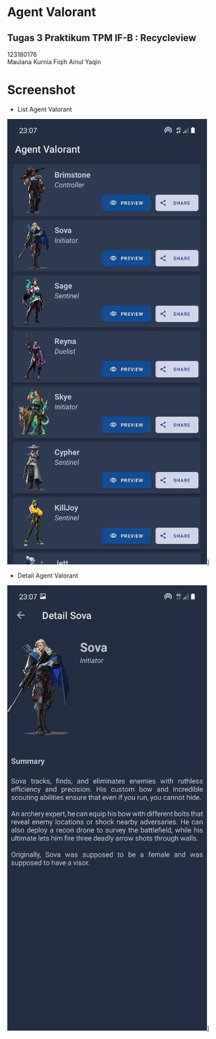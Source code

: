 # Agent Valorant
## Tugas 3 Praktikum TPM IF-B : Recycleview

123180176 </br>
Maulana Kurnia Fiqih Ainul Yaqin </br>

# Screenshot

- List Agent Valorant

![alt text](assets/list.jpeg)]

- Detail Agent Valorant

![alt text](assets/detail.jpeg)]